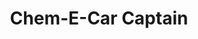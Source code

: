 ---
layout: post
weight: 100
name: Jayg Dimayacyac
title: Chem-E-Car Captain
img: /assets/images/members/jayg.jpg
email: chemecar@ubcenvision.com
biography: >
  Jose Gabriel (Jayg) Dimayacyac is a third year Chemical Engineering student who is currently working in Co-op until September, 2018. As the current captain of Chem-E-Car, he has been involved in the development of Envision, the recruitment process for Chem-E-Car, the restructuring of Chem-E-Car and the ongoing management of both the Senior and Junior Chem-E-Car teams. Jayg was the former Junior Chemical Team Lead during his second year and went with the team last year to compete in Oregon. That following summer, he also made major contributions in applying a Hydrogen Fuel Cell as the power source of the car.
  With a competitive vision for Chem-E-Car, Jayg now hopes to bring success to both the Senior and Junior Chem-E-Car teams at the 2018 AIChe Chem-E-Car Competition.
linkedin: www.linkedin.com/in/jose-gabriel-jayg-dimayacyac-17bb0a131
---